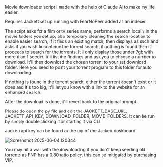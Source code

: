 Movie downloader script I made with the help of Claude AI to make my life easier.

Requires Jackett set up running with FearNoPeer added as an indexer

The script asks for a film or tv series name, performs a search locally in the movie folders you set up, also temporary cleaning the search location to enable easier search, if it finds an existing match, then displays as such and asks if you wish to continue the torrent search, if nothing is found then it proceeds to search for the torrents. It'll only display those under 7gb with more than 1 seeder.
It'll list the findings and ask you to choose a number to download. It'll then download the chosen torrent to your set download folder. Here you need to point your torrent program to this folder for auto downloading.

If nothing is found in the torrent search, either the torrent doesn't exist or it does and it's too big, it'll let you know with a link to the website for an enhanced search.

After the download is done, it'll revert back to the original prompt.

Please do open the py file and edit the JACKETT_BASE_URL, JACKETT_API_KEY, DOWNLOAD_FOLDER, MOVIE_FOLDERS. It can be run by simply double clicking it or starting it via CLI.

Jackett api key can be found at the top of the Jackett dashboard

![Screenshot 2025-06-04 120344](https://github.com/user-attachments/assets/3cd9ba23-ea40-45ee-ab47-593ec9e851eb)

You may hit a wall with the downloading if you don't keep seeding old torrents as FNP has a 0.80 ratio policy, this can be mitigated by purchasing VIP.
